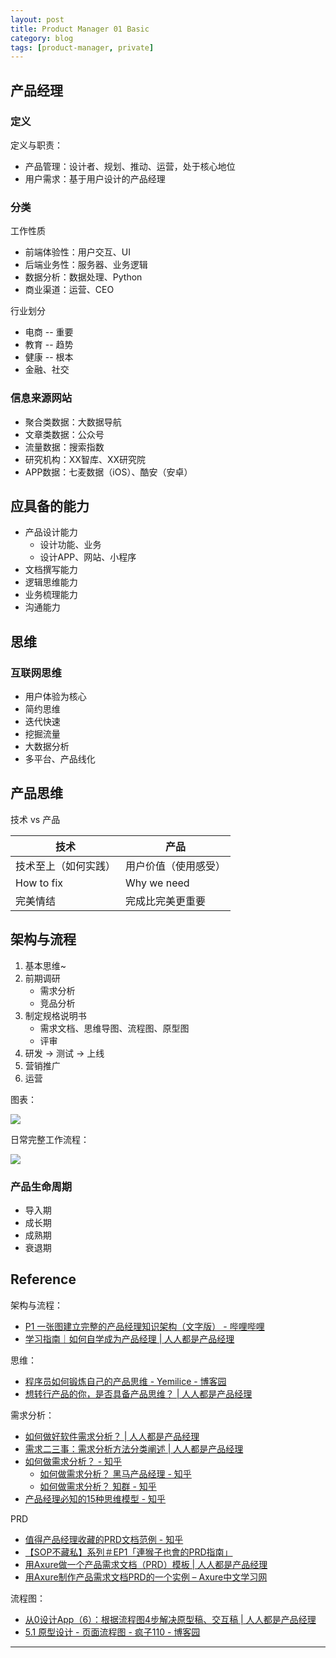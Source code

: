 ```yaml
---
layout: post
title: Product Manager 01 Basic
category: blog
tags: [product-manager, private]
---
```


## 产品经理

### 定义

定义与职责：
- 产品管理：设计者、规划、推动、运营，处于核心地位
- 用户需求：基于用户设计的产品经理

### 分类

工作性质
- 前端体验性：用户交互、UI
- 后端业务性：服务器、业务逻辑
- 数据分析：数据处理、Python
- 商业渠道：运营、CEO

行业划分
- 电商 -- 重要
- 教育 -- 趋势
- 健康 -- 根本
- 金融、社交

### 信息来源网站

- 聚合类数据：大数据导航
- 文章类数据：公众号
- 流量数据：搜索指数
- 研究机构：XX智库、XX研究院
- APP数据：七麦数据（iOS）、酷安（安卓）

## 应具备的能力

- 产品设计能力
    - 设计功能、业务
    - 设计APP、网站、小程序
- 文档撰写能力
- 逻辑思维能力
- 业务梳理能力
- 沟通能力

## 思维

### 互联网思维

- 用户体验为核心
- 简约思维
- 迭代快速
- 挖掘流量
- 大数据分析
- 多平台、产品线化

## 产品思维

技术 vs 产品

<table style="width:100%">
    <thead>
        <tr>
            <th style="width:50%">技术</th>
            <th style="width:50%">产品</th>
        </tr>
    </thead>
    <tbody>
        <tr>
            <td>技术至上（如何实践）</td>
            <td>用户价值（使用感受）</td>
        </tr>
        <tr>
            <td>How to fix</td>
            <td>Why we need</td>
        </tr>
        <tr>
            <td>完美情结</td>
            <td>完成比完美更重要</td>
        </tr>
    </tbody>
</table>

## 架构与流程

1. 基本思维~
2. 前期调研
    - 需求分析
    - 竞品分析
3. 制定规格说明书
    - 需求文档、思维导图、流程图、原型图
    - 评审
4. 研发 → 测试 → 上线
5. 营销推广
6. 运营

图表：

![](https://hauchenglee.github.io/assets/images/course/product-manager/pm-diagram.png)

日常完整工作流程：

![](https://hauchenglee.github.io/assets/images/course/product-manager/pm-workflow.jpg)

### 产品生命周期

- 导入期
- 成长期
- 成熟期
- 衰退期

## Reference

架构与流程：
- [P1 一张图建立完整的产品经理知识架构（文字版） - 哔哩哔哩](https://www.bilibili.com/read/cv8310239)
- [学习指南｜如何自学成为产品经理 \| 人人都是产品经理](http://www.woshipm.com/pmd/892079.html)

思维：
- [程序员如何锻炼自己的产品思维 - Yemilice - 博客园](https://www.cnblogs.com/Yemilice/p/11617318.html)
- [想转行产品的你，是否具备产品思维？ \| 人人都是产品经理](http://www.woshipm.com/pmd/707299.html)

需求分析：
- [如何做好软件需求分析？ \| 人人都是产品经理](https://www.woshipm.com/pmd/4304055.html)
- [需求二三事：需求分析方法分类阐述 \| 人人都是产品经理](https://www.woshipm.com/pmd/706651.html)
- [如何做需求分析？ - 知乎](https://www.zhihu.com/question/20407032)
    - [如何做需求分析？ 黑马产品经理​ - 知乎](https://www.zhihu.com/question/20407032/answer/2794287878)
    - [如何做需求分析？ 知群​ - 知乎](https://www.zhihu.com/question/20407032/answer/2542494890)
- [产品经理必知的15种思维模型 - 知乎](https://zhuanlan.zhihu.com/p/519329651)

PRD
- [值得产品经理收藏的PRD文档范例 - 知乎](https://zhuanlan.zhihu.com/p/455896839)
- [【SOP不藏私】系列＃EP1「連猴子也會的PRD指南」](https://medium.com/as-a-product-designer/sop-ep01-prd-3c6d33880c34)
- [用Axure做一个产品需求文档（PRD）模板 \| 人人都是产品经理](https://www.woshipm.com/rp/3488031.html)
- [用Axure制作产品需求文档PRD的一个实例 – Axure中文学习网](https://www.axure.com.cn/2841)

流程图：
- [从0设计App（6）：根据流程图4步解决原型稿、交互稿 \| 人人都是产品经理](https://www.woshipm.com/pd/3904788.html)
- [5.1 原型设计 - 页面流程图 - 疯子110 - 博客园](https://www.cnblogs.com/telwanggs/p/10876027.html)


---